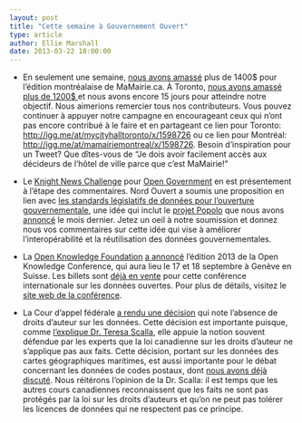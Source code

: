 ```yaml
---
layout: post
title: "Cette semaine à Gouvernement Ouvert"
type: article
author: Ellie Marshall
date: 2013-03-22 10:00:00
---
```

- En seulement une semaine, [nous avons amassé](http://igg.me/at/mamairiemontreal/x/1598726) plus de 1400$ pour l’édition montréalaise de MaMairie.ca. À Toronto, [nous avons amassé plus de 1200$ ](http://igg.me/at/mycityhalltoronto/x/1598726) et nous avons encore 15 jours pour atteindre notre objectif. Nous aimerions remercier tous nos contributeurs. Vous pouvez continuer à appuyer notre campagne en encourageant ceux qui n’ont pas encore contribué à le faire et en partageant ce lien pour Toronto: http://igg.me/at/mycityhalltoronto/x/1598726 ou ce lien pour Montréal: http://igg.me/at/mamairiemontreal/x/1598726. Besoin d’inspiration pour un Tweet? Que dîtes-vous de “Je dois avoir facilement accès aux décideurs de l’hôtel de ville parce que c’est MaMairie!”

- Le [Knight News Challenge](https://www.newschallenge.org/) pour [Open Government](https://www.newschallenge.org/open/open-government/applause-feedback/) en est présentement à l’étape des commentaires. Nord Ouvert a soumis une proposition en lien avec [les standards législatifs de données pour l’ouverture gouvernementale](https://www.newschallenge.org/open/open-government/submission/legislative-open-government-data-standards/), une idée qui inclut le [projet Popolo](http://www.popoloproject.com) que nous avons [annoncé](http://blog.opennorth.ca/2013/02/21/update-on-opengovernment/) le mois dernier. Jetez un oeil à notre soumission et donnez nous vos commentaires sur cette idée qui vise à améliorer l’interopérabilité et la réutilisation des données gouvernementales.

- La [Open Knowledge Foundation](http://okfn.org) [a annoncé](http://blog.okfn.org/2013/03/21/announcing-the-open-knowledge-conference-2013-open-data-broad-deep-connected/) l’édition 2013 de la Open Knowledge Conference, qui aura lieu le 17 et 18 septembre à Genève en Suisse. Les billets sont [déjà en vente](http://okcon.org/tickets/) pour cette conférence internationale sur les données ouvertes. Pour plus de détails, visitez le [site web de la conférence](http://okcon.org/).

- La Cour d’appel fédérale [a rendu une décision](http://www.canlii.org/en/ca/fca/doc/2013/2013fca63/2013fca63.html) qui note l’absence de droits d’auteur sur les données. Cette décision est importante puisque, comme [l’explique Dr. Teresa Scalla](http://www.teresascassa.ca/index.php?option=com_k2&view=item&id=124:federal-#), elle appuie la notion souvent défendue par les experts que la loi canadienne sur les droits d’auteur ne s’applique pas aux faits. Cette décision, portant sur les données des cartes géographiques maritimes, est aussi importante pour le débat concernant les données de codes postaux, dont [nous avons déjà discuté](http://blogue.nordouvert.ca/2013/03/08/les-donnees-de-code-postaux-maintenant/). Nous réitérons l’opinion de la Dr. Scalla: il est temps que les autres cours canadiennes reconnaissent que les faits ne sont pas protégés par la loi sur les droits d’auteurs et qu’on ne peut pas tolérer les licences de données qui ne respectent pas ce principe.
